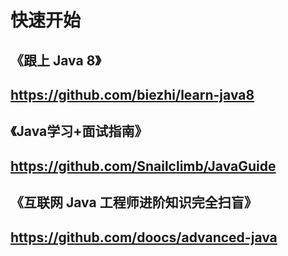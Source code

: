# 快速开始

## 《跟上 Java 8》 
## https://github.com/biezhi/learn-java8 
## 《Java学习+面试指南》 
## https://github.com/Snailclimb/JavaGuide 
## 《互联网 Java 工程师进阶知识完全扫盲》 
## https://github.com/doocs/advanced-java
